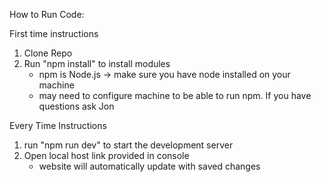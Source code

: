 How to Run Code:

First time instructions
1. Clone Repo
2. Run "npm install" to install modules
    - npm is Node.js -> make sure you have node installed on your machine
    - may need to configure machine to be able to run npm. If you have questions ask Jon

Every Time Instructions
1. run "npm run dev" to start the development server
2. Open local host link provided in console
    - website will automatically update with saved changes